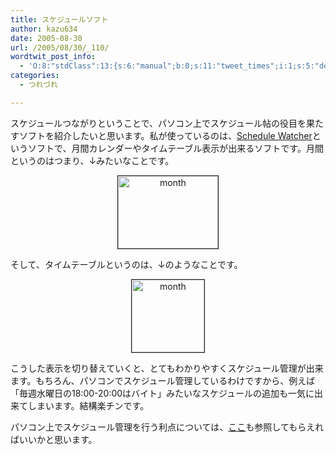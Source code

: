 ```yaml
---
title: スケジュールソフト
author: kazu634
date: 2005-08-30
url: /2005/08/30/_110/
wordtwit_post_info:
  - 'O:8:"stdClass":13:{s:6:"manual";b:0;s:11:"tweet_times";i:1;s:5:"delay";i:0;s:7:"enabled";i:1;s:10:"separation";s:2:"60";s:7:"version";s:3:"3.7";s:14:"tweet_template";b:0;s:6:"status";i:2;s:6:"result";a:0:{}s:13:"tweet_counter";i:2;s:13:"tweet_log_ids";a:1:{i:0;i:2001;}s:9:"hash_tags";a:0:{}s:8:"accounts";a:1:{i:0;s:7:"kazu634";}}'
categories:
  - つれづれ

---
```

<div class="section">
<p>
    スケジュールつながりということで、パソコン上でスケジュール帖の役目を果たすソフトを紹介したいと思います。私が使っているのは、<a href="http://www31.ocn.ne.jp/~sakosoft/sw42.htm%22" onclick="__gaTracker('send', 'event', 'outbound-article', 'http://www31.ocn.ne.jp/~sakosoft/sw42.htm%22', 'Schedule Watcher');" target="blank">Schedule Watcher</a>というソフトで、月間カレンダーやタイムテーブル表示が出来るソフトです。月間というのはつまり、↓みたいなことです。
</p>
  
<p>
<center>
<a href="http://image.blog.livedoor.jp/simoom634/imgs/8/c/8cacc859.jpg" onclick="__gaTracker('send', 'event', 'outbound-article', 'http://image.blog.livedoor.jp/simoom634/imgs/8/c/8cacc859.jpg', '');" target="_blank"><img width="160" align="none" alt="month" src="http://image.blog.livedoor.jp/simoom634/imgs/8/c/8cacc859-s.jpg" class="pict" height="116" border="1" /></a>
</center>
</p></p> 
  
<p>
    そして、タイムテーブルというのは、↓のようなことです。
</p>
  
<p>
<center>
<a href="http://image.blog.livedoor.jp/simoom634/imgs/4/3/4330b420.jpg" onclick="__gaTracker('send', 'event', 'outbound-article', 'http://image.blog.livedoor.jp/simoom634/imgs/4/3/4330b420.jpg', '');" target="_blank"><img align="none" alt="month" src="http://image.blog.livedoor.jp/simoom634/imgs/4/3/4330b420-s.jpg" class="pict" height="116" border="1" /></a>
</center>
</p></p> 
  
<p>
    こうした表示を切り替えていくと、とてもわかりやすくスケジュール管理が出来ます。もちろん、パソコンでスケジュール管理しているわけですから、例えば「毎週水曜日の18:00-20:00はバイト」みたいなスケジュールの追加も一気に出来てしまいます。結構楽チンです。
</p></p> 
  
<p>
    パソコン上でスケジュール管理を行う利点については、<a href="http://www31.ocn.ne.jp/~sakosoft/special1.htm" onclick="__gaTracker('send', 'event', 'outbound-article', 'http://www31.ocn.ne.jp/~sakosoft/special1.htm', 'ここ');" target="blank">ここ</a>も参照してもらえればいいかと思います。
</p>
</div>